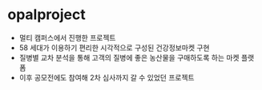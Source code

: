 # opalproject
- 멀티 캠퍼스에서 진행한 프로젝트
- 58 세대가 이용하기 편리한 시각적으로 구성된 건강정보마켓 구현
- 질병별 교차 분석을 통해 고객의 질병에 좋은 농산물을 구매하도록 하는 마켓 플랫폼
- 이후 공모전에도 참여해 2차 심사까지 갈 수 있었던 프로젝트
